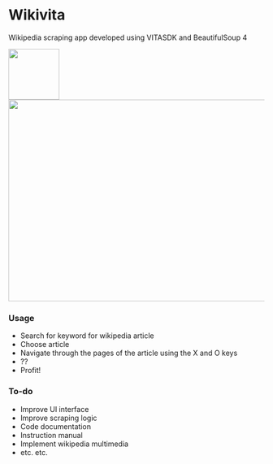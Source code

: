 # Wikivita

Wikipedia scraping app developed using VITASDK and BeautifulSoup 4



<img src="https://github.com/Blood-Pirouette/wikivita/blob/main/image/README/1724543757383.png" width="100" height="100">



<img src="https://github.com/Blood-Pirouette/wikivita/blob/main/image/README/1724544046507.png" width="700" height="397">





### Usage

- Search for keyword for wikipedia article
- Choose article
- Navigate through the pages of the article using the X and O keys
- ??
- Profit!

### To-do

- Improve UI interface
- Improve scraping logic
- Code documentation
- Instruction manual
- Implement wikipedia multimedia
- etc. etc.
